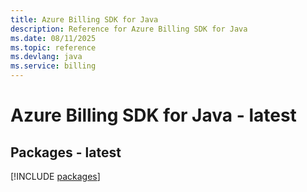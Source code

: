 ```yaml
---
title: Azure Billing SDK for Java
description: Reference for Azure Billing SDK for Java
ms.date: 08/11/2025
ms.topic: reference
ms.devlang: java
ms.service: billing
---
```

# Azure Billing SDK for Java - latest
## Packages - latest
[!INCLUDE [packages](billing-index.md)]
